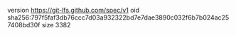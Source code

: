 version https://git-lfs.github.com/spec/v1
oid sha256:797f5faf3db76ccc7d03a932322bd7e7dae3890c032f6b7b024ac257408bd30f
size 3382
